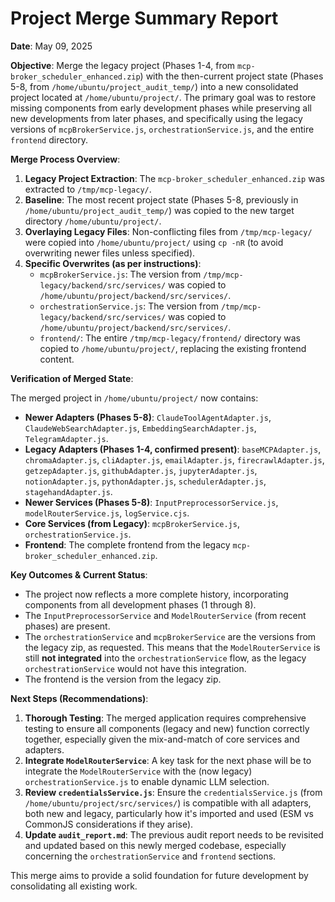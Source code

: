# Project Merge Summary Report

**Date**: May 09, 2025

**Objective**: Merge the legacy project (Phases 1-4, from `mcp-broker_scheduler_enhanced.zip`) with the then-current project state (Phases 5-8, from `/home/ubuntu/project_audit_temp/`) into a new consolidated project located at `/home/ubuntu/project/`. The primary goal was to restore missing components from early development phases while preserving all new developments from later phases, and specifically using the legacy versions of `mcpBrokerService.js`, `orchestrationService.js`, and the entire `frontend` directory.

**Merge Process Overview**:

1.  **Legacy Project Extraction**: The `mcp-broker_scheduler_enhanced.zip` was extracted to `/tmp/mcp-legacy/`.
2.  **Baseline**: The most recent project state (Phases 5-8, previously in `/home/ubuntu/project_audit_temp/`) was copied to the new target directory `/home/ubuntu/project/`.
3.  **Overlaying Legacy Files**: Non-conflicting files from `/tmp/mcp-legacy/` were copied into `/home/ubuntu/project/` using `cp -nR` (to avoid overwriting newer files unless specified).
4.  **Specific Overwrites (as per instructions)**:
    *   `mcpBrokerService.js`: The version from `/tmp/mcp-legacy/backend/src/services/` was copied to `/home/ubuntu/project/backend/src/services/`.
    *   `orchestrationService.js`: The version from `/tmp/mcp-legacy/backend/src/services/` was copied to `/home/ubuntu/project/backend/src/services/`.
    *   `frontend/`: The entire `/tmp/mcp-legacy/frontend/` directory was copied to `/home/ubuntu/project/`, replacing the existing frontend content.

**Verification of Merged State**:

The merged project in `/home/ubuntu/project/` now contains:

*   **Newer Adapters (Phases 5-8)**: `ClaudeToolAgentAdapter.js`, `ClaudeWebSearchAdapter.js`, `EmbeddingSearchAdapter.js`, `TelegramAdapter.js`.
*   **Legacy Adapters (Phases 1-4, confirmed present)**: `baseMCPAdapter.js`, `chromaAdapter.js`, `cliAdapter.js`, `emailAdapter.js`, `firecrawlAdapter.js`, `getzepAdapter.js`, `githubAdapter.js`, `jupyterAdapter.js`, `notionAdapter.js`, `pythonAdapter.js`, `schedulerAdapter.js`, `stagehandAdapter.js`.
*   **Newer Services (Phases 5-8)**: `InputPreprocessorService.js`, `modelRouterService.js`, `logService.cjs`.
*   **Core Services (from Legacy)**: `mcpBrokerService.js`, `orchestrationService.js`.
*   **Frontend**: The complete frontend from the legacy `mcp-broker_scheduler_enhanced.zip`.

**Key Outcomes & Current Status**:

*   The project now reflects a more complete history, incorporating components from all development phases (1 through 8).
*   The `InputPreprocessorService` and `ModelRouterService` (from recent phases) are present.
*   The `orchestrationService` and `mcpBrokerService` are the versions from the legacy zip, as requested. This means that the `ModelRouterService` is still **not integrated** into the `orchestrationService` flow, as the legacy `orchestrationService` would not have this integration.
*   The frontend is the version from the legacy zip.

**Next Steps (Recommendations)**:

1.  **Thorough Testing**: The merged application requires comprehensive testing to ensure all components (legacy and new) function correctly together, especially given the mix-and-match of core services and adapters.
2.  **Integrate `ModelRouterService`**: A key task for the next phase will be to integrate the `ModelRouterService` with the (now legacy) `orchestrationService.js` to enable dynamic LLM selection.
3.  **Review `credentialsService.js`**: Ensure the `credentialsService.js` (from `/home/ubuntu/project/src/services/`) is compatible with all adapters, both new and legacy, particularly how it's imported and used (ESM vs CommonJS considerations if they arise).
4.  **Update `audit_report.md`**: The previous audit report needs to be revisited and updated based on this newly merged codebase, especially concerning the `orchestrationService` and `frontend` sections.

This merge aims to provide a solid foundation for future development by consolidating all existing work.
